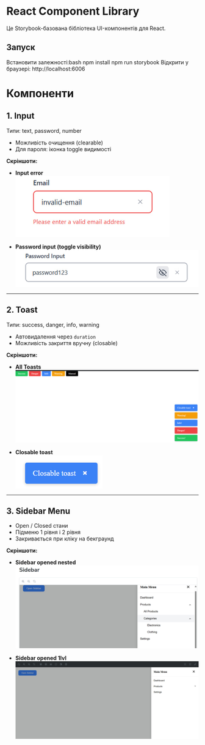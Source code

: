  # React Component Library

Це Storybook-базована бібліотека UI-компонентів для React.

## Запуск
Встановити залежності:bash
npm install
npm run storybook
Відкрити у браузері:
http://localhost:6006

# Компоненти

## 1. Input

Типи: text, password, number

- Можливість очищення (clearable)  
- Для пароля: іконка toggle видимості

**Скріншоти:**

- **Input error**  
![Input error](./screenshots/input-error.png)

- **Password input (toggle visibility)**  
![Password input](./screenshots/input-password.png)

---

## 2. Toast

Типи: success, danger, info, warning

- Автовидалення через `duration`  
- Можливість закриття вручну (closable)

**Скріншоти:**

- **All Toasts**  
![All Toasts](./screenshots/toasts-all.png)

- **Closable toast**  
![Closable toast](./screenshots/toast-closable.png)

---

## 3. Sidebar Menu

- Open / Closed стани  
- Підменю 1 рівня і 2 рівня  
- Закривається при кліку на бекграунд

**Скріншоти:**

- **Sidebar opened nested**  
![Sidebar opened nested](./screenshots/sidebar-opened-nest.png)

- **Sidebar opened 1lvl**  
![Sidebar opened 1lvl](./screenshots/sidebar-opened-firstLvl.png)



 
